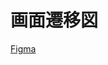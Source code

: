 # 画面遷移図

[Figma](https://www.figma.com/design/DDDkRzC9bz2jP5ZIMxO8Ui/%E7%94%BB%E9%9D%A2%E9%81%B7%E7%A7%BB%E5%9B%B3?node-id=0-1&t=pK9qwrZxcxHCCT29-1)


